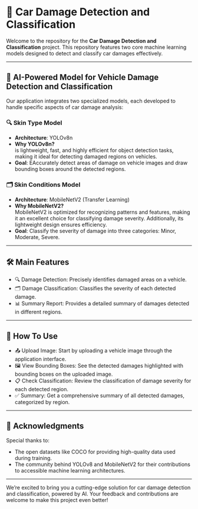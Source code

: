# 🚗 **Car Damage Detection and Classification**  

Welcome to the repository for the **Car Damage Detection and Classification** project. This repository features two core machine learning models designed to detect and classify car damages effectively.

---

## 🤖 **AI-Powered Model for Vehicle Damage Detection and Classification**

Our application integrates two specialized models, each developed to handle specific aspects of car damage analysis:

### 🔍 **Skin Type Model**  
- **Architecture**: YOLOv8n  
- **Why YOLOv8n?**  
   is lightweight, fast, and highly efficient for object detection tasks, making it ideal for detecting damaged regions on vehicles.  
- **Goal**: EAccurately detect areas of damage on vehicle images and draw bounding boxes around the detected regions.  

### 🗂️ **Skin Conditions Model**  
- **Architecture**: MobileNetV2 (Transfer Learning)  
- **Why MobileNetV2?**  
   MobileNetV2 is optimized for recognizing patterns and features, making it an excellent choice for classifying damage severity. Additionally, its lightweight design ensures efficiency.  
- **Goal**: Classify the severity of damage into three categories: Minor, Moderate, Severe.  

---

## 🛠️ **Main Features**  

- 🔍 Damage Detection: Precisely identifies damaged areas on a vehicle.
- 🗂️ Damage Classification: Classifies the severity of each detected damage.
- 📊 Summary Report: Provides a detailed summary of damages detected in different regions.

---

## 🧠 **How To Use**

- 📤 Upload Image: Start by uploading a vehicle image through the application interface.
- 🖼️ View Bounding Boxes: See the detected damages highlighted with bounding boxes on the uploaded image.
- 📋 Check Classification: Review the classification of damage severity for each detected region.
- ✅ Summary: Get a comprehensive summary of all detected damages, categorized by region.

---
## 🙌 Acknowledgments
Special thanks to:

- The open datasets like COCO for providing high-quality data used during training.
- The community behind YOLOv8 and MobileNetV2 for their contributions to accessible machine learning architectures.
---

We’re excited to bring you a cutting-edge solution for car damage detection and classification, powered by AI. Your feedback and contributions are welcome to make this project even better!